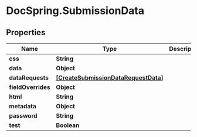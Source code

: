 # DocSpring.SubmissionData

## Properties
Name | Type | Description | Notes
------------ | ------------- | ------------- | -------------
**css** | **String** |  | [optional] 
**data** | **Object** |  | 
**dataRequests** | [**[CreateSubmissionDataRequestData]**](CreateSubmissionDataRequestData.md) |  | [optional] 
**fieldOverrides** | **Object** |  | [optional] 
**html** | **String** |  | [optional] 
**metadata** | **Object** |  | [optional] 
**password** | **String** |  | [optional] 
**test** | **Boolean** |  | [optional] 


